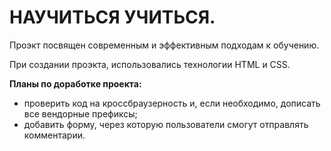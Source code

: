 # **НАУЧИТЬСЯ УЧИТЬСЯ.**

Проэкт посвящен современным и эффективным подходам к обучению.

При создании проэкта, использовались технологии HTML  и CSS.


**Планы по доработке проекта:**
* проверить код на кроссбраузерность и, если необходимо, 
дописать все вендорные префиксы;
*  добавить форму, через которую пользователи смогут отправлять комментарии.
